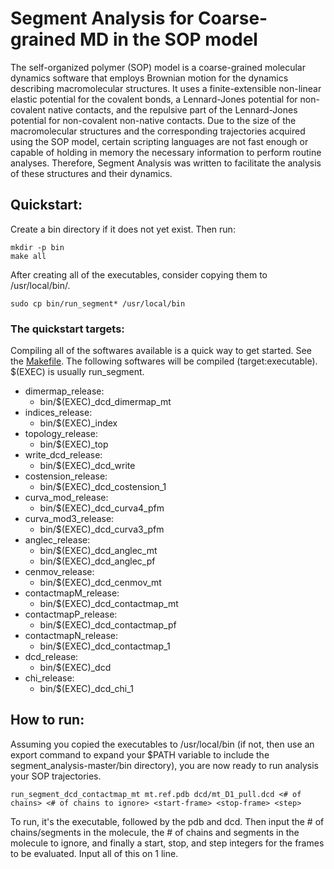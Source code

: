 # Segment Analysis for Coarse-grained MD in the SOP model
The self-organized polymer (SOP) model is a coarse-grained molecular dynamics software that
employs Brownian motion for the dynamics describing macromolecular structures. It uses a finite-extensible
non-linear elastic potential for the covalent bonds, a Lennard-Jones potential for non-covalent native contacts,
and the repulsive part of the Lennard-Jones potential for non-covalent non-native contacts. Due to the size of the
macromolecular structures and the corresponding trajectories acquired using the SOP model, certain scripting languages
are not fast enough or capable of holding in memory the necessary information to perform routine analyses.
Therefore, Segment Analysis was written to facilitate the analysis of these structures and their dynamics.

## Quickstart:
Create a bin directory if it does not yet exist. Then run:

    mkdir -p bin
    make all

After creating all of the executables, consider copying them to /usr/local/bin/.

    sudo cp bin/run_segment* /usr/local/bin

### The quickstart targets:
Compiling all of the softwares available is a quick way to get started. See the [Makefile](./Makefile).
The following softwares will be compiled (target:executable). $(EXEC) is usually run_segment.
* dimermap_release:
    * bin/$(EXEC)_dcd_dimermap_mt
* indices_release:
    * bin/$(EXEC)_index
* topology_release:
    * bin/$(EXEC)_top
* write_dcd_release:
    * bin/$(EXEC)_dcd_write
* costension_release:
    * bin/$(EXEC)_dcd_costension_1
* curva_mod_release:
    * bin/$(EXEC)_dcd_curva4_pfm
* curva_mod3_release:
    * bin/$(EXEC)_dcd_curva3_pfm
* anglec_release:
    * bin/$(EXEC)_dcd_anglec_mt
    * bin/$(EXEC)_dcd_anglec_pf
* cenmov_release:
    * bin/$(EXEC)_dcd_cenmov_mt
* contactmapM_release:
    * bin/$(EXEC)_dcd_contactmap_mt
* contactmapP_release:
    * bin/$(EXEC)_dcd_contactmap_pf
* contactmapN_release:
    * bin/$(EXEC)_dcd_contactmap_1
* dcd_release:
    * bin/$(EXEC)_dcd
* chi_release:
    * bin/$(EXEC)_dcd_chi_1


## How to run:
Assuming you copied the executables to /usr/local/bin (if not, then use an export command to expand your $PATH variable
to include the segment_analysis-master/bin directory), you are now ready to run analysis your SOP trajectories.

    run_segment_dcd_contactmap_mt mt.ref.pdb dcd/mt_D1_pull.dcd <# of chains> <# of chains to ignore> <start-frame> <stop-frame> <step>

To run, it's the executable, followed by the pdb and dcd. Then input the # of chains/segments in the molecule, the # of chains and segments in the molecule
to ignore, and finally a start, stop, and step integers for the frames to be evaluated. Input all of this on 1 line.
